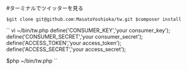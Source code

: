 #ターミナルでツイッターを見る

``
$git clone git@github.com:MasatoYoshioka/tw.git
$composer install
``

``
vi ~/bin/tw.php
define('CONSUMER_KEY','your consumer_key');
define('CONSUMER_SECRET','your consumer_secret');
define('ACCESS_TOKEN','your access_token');
define('ACCESS_SECRET','your access_secret');

$php ~/bin/tw.php
``
